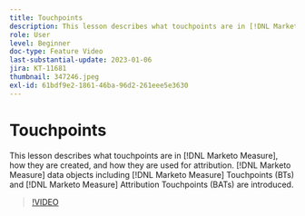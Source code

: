 ```yaml
---
title: Touchpoints
description: This lesson describes what touchpoints are in [!DNL Marketo Measure], how they are created, and how they are used for attribution. [!DNL Marketo Measure] data objects including [!DNL Marketo Measure] Touchpoints (BTs) and [!DNL Marketo Measure] Attribution Touchpoints (BATs) are introduced.
role: User
level: Beginner
doc-type: Feature Video
last-substantial-update: 2023-01-06
jira: KT-11681
thumbnail: 347246.jpeg
exl-id: 61bdf9e2-1861-46ba-96d2-261eee5e3630
---
```

# Touchpoints

This lesson describes what touchpoints are in [!DNL Marketo Measure], how they are created, and how they are used for attribution. [!DNL Marketo Measure] data objects including [!DNL Marketo Measure] Touchpoints (BTs) and [!DNL Marketo Measure] Attribution Touchpoints (BATs) are introduced.

>[!VIDEO](https://video.tv.adobe.com/v/347246/?quality=12&learn=on)
